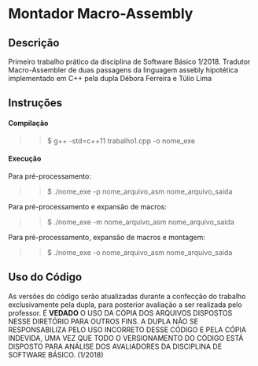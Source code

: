 # Montador Macro-Assembly 
## Descrição
Primeiro trabalho prático da disciplina de Software Básico 1/2018.
Tradutor Macro-Assembler de duas passagens da linguagem assebly hipotética implementado em C++ pela dupla Débora Ferreira e Túlio Lima

## Instruções
#### Compilação
>> $ g++ -std=c++11 trabalho1.cpp -o nome_exe

#### Execução
Para pré-processamento:
>> $ ./nome_exe -p nome_arquivo_asm nome_arquivo_saida

Para pré-processamento e expansão de macros:
>> $ ./nome_exe -m nome_arquivo_asm nome_arquivo_saida

Para pré-processamento, expansão de macros e montagem:
>> $ ./nome_exe -o nome_arquivo_asm nome_arquivo_saida

## Uso do Código
As versões do código serão atualizadas durante a confecção do trabalho exclusivamente pela dupla, para posterior avaliação a ser realizada pelo professor. É **VEDADO** O USO DA CÓPIA DOS ARQUIVOS DISPOSTOS NESSE DIRETÓRIO PARA OUTROS FINS. A DUPLA NÃO SE RESPONSABILIZA PELO USO INCORRETO DESSE CÓDIGO E PELA CÓPIA INDEVIDA, UMA VEZ QUE TODO O VERSIONAMENTO DO CÓDIGO ESTÁ DISPOSTO PARA ANÁLISE DOS AVALIADORES DA DISCIPLINA DE SOFTWARE BÁSICO. (1/2018)


